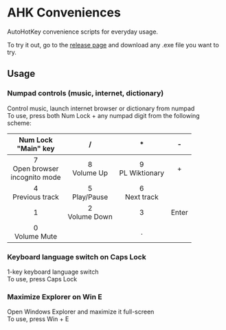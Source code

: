 # AHK Conveniences
AutoHotKey convenience scripts for everyday usage.

To try it out, go to the <a href="https://github.com/dewstrategy/ahk-conveniences/releases/latest">release page</a> and download any .exe file you want to try.

## Usage
### Numpad controls (music, internet, dictionary)
Control music, launch internet browser or dictionary from numpad<br>
To use, press both Num Lock + any numpad digit from the following scheme:

|        Num Lock<br>"Main" key       |         /        |          *         |   -   |
|:-----------------------------------:|:----------------:|:------------------:|:-----:|
| 7<br>Open browser<br>incognito mode |  8<br>Volume Up  | 9<br>PL Wiktionary |   +   |
|         4<br>Previous track         |  5<br>Play/Pause |   6<br>Next track  |       |
|                  1                  | 2<br>Volume Down |          3         | Enter |
|           0<br>Volume Mute          |                  |          .         |       |

### Keyboard language switch on Caps Lock
1-key keyboard language switch<br>
To use, press Caps Lock

### Maximize Explorer on Win E
Open Windows Explorer and maximize it full-screen<br>
To use, press Win + E
